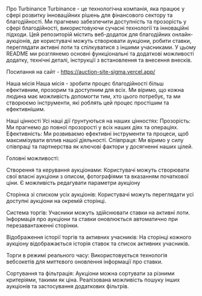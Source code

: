 Про Turbinance
Turbinance - це технологічна компанія, яка працює у сфері розвитку інноваційних рішень для фінансового сектору та благодійності. Ми прагнемо забезпечити доступність та прозорість у сфері благодійності, використовуючи сучасні технології та інноваційні підходи. Цей репозиторій містить веб-додаток для благодійних онлайн-аукціонів, де користувачі можуть створювати аукціони, робити ставки, переглядати активні лоти та спілкуватися з іншими учасниками. У цьому README ми розглянемо основні функціональні та додаткові можливості додатку, технічні деталі, інструкції з встановлення та внесення внесків.

Посилання на сайт - https://auction-site-sigma.vercel.app/

Наша місія
Наша місія - зробити процес благодійності більш ефективним, прозорим та доступним для всіх. Ми віримо, що кожна людина має можливість допомогти тим, хто цього потребує, та ми створюємо інструменти, які роблять цей процес простішим та ефективнішим.

Наші цінності
Усі наші дії ґрунтуються на наших цінностях:
Прозорість: Ми прагнемо до повної прозорості у всіх наших діях та операціях.
Ефективність: Ми розвиваємо ефективні інструменти та процеси, щоб максимізувати вплив нашої діяльності.
Співпраця: Ми віримо у силу співпраці та партнерства як ключові фактори у досягненні наших цілей.

Головні можливості:

Створення та керування аукціонами:
Користувачі можуть створювати свої власні аукціони з описом, фотографіями та вказанням початкової ціни.
Є можливість редагувати параметри аукціону

Сторінка зі списком усіх аукціонів:
Користувачі можуть переглядати усі доступні аукціони на окремій сторінці.

Система торгів:
Учасники можуть здійснювати ставки на активні лоти.
Інформація про аукціони та ставки оновлюється автоматично при перезавантаженні сторінки.

Відображення історії торгів та активних учасників:
На сторінці кожного аукціону відображається історія ставок та список активних учасників.

Торги в режимі реального часу:
Використовується технологія вебсокетів для миттєвого оновлення інформації про ставки.

Сортування та фільтрація:
Аукціони можна сортувати за різними критеріями, такими як ціна.
Реалізована можливість пошуку інших аукціонів та застосування додаткових фільтрів.


